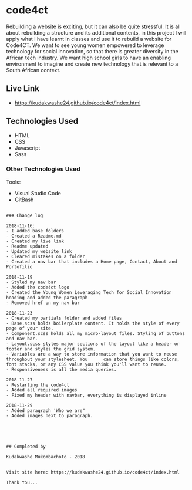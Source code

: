 # code4ct

Rebuilding a website is exciting, but it can also be quite stressful. It is all about rebuilding a structure and its additional contents, in this project I will apply what I have learnt in classes and use it to rebuild a website for Code4CT. We want to see young women empowered to leverage technology for social innovation, so that there is greater diversity in the African tech industry. We want high school girls to have an enabling environment to imagine and create new technology that is relevant to a South African context.


## Live Link
- https://kudakwashe24.github.io/code4ct/index.html

## Technologies Used

 - HTML
 - CSS
 - Javascript
 - Sass


### Other Technologies Used

Tools:

- Visual Studio Code
- GitBash

```

### Change log

2018-11-16:
- I added base folders
- Created a Readme.md
- Created my live link
- Readme updated
- Updated my website link
- Cleared mistakes on a folder
- Created a nav bar that includes a Home page, Contact, About and Portofilio

2018-11-19
- Styled my nav bar
- Added the code4ct logo
- Created the Young Women Leveraging Tech for Social Innovation heading and added the paragraph
- Removed href on my nav bar

2018-11-23
- Created my partials folder and added files
- Base.scss holds boilerplate content. It holds the style of every page of your site.
- Component.scss holds all my micro-layout files. Styling of buttons and nav bar.
- Layout.scss styles major sections of the layout like a header or footer and styles the grid system.
- Variables are a way to store information that you want to reuse throughout your stylesheet. You      can store things like colors, font stacks, or any CSS value you think you'll want to reuse.
- Responsiveness is all the media queries.

2018-11-27
- Restarting the code4ct
- Added all required images
- Fixed my header with navbar, everything is displayed inline

2018-11-29
- Added paragraph 'Who we are"
- Added images next to paragraph. 

 



## Completed by

Kudakwashe Mukombachoto - 2018


Visit site here: https://kudakwashe24.github.io/code4ct/index.html

Thank You...
